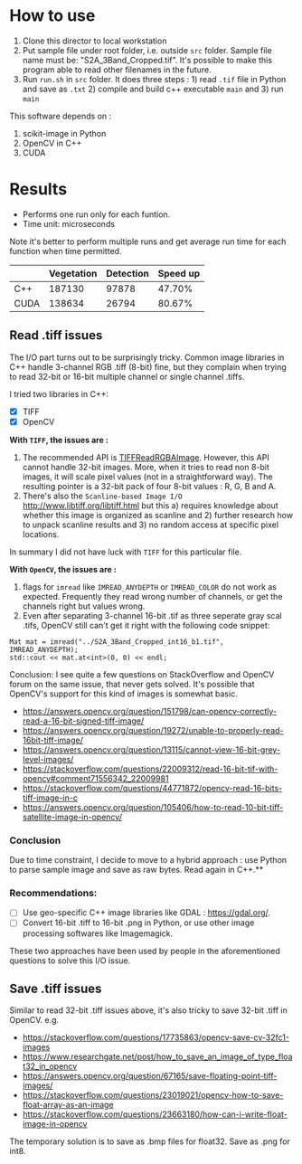 # How to use
1. Clone this director to local workstation
2. Put sample file under root folder, i.e. outside `src` folder. Sample file name must be: "S2A_3Band_Cropped.tif". It's possible to make this program able to read other filenames in the future.
3. Run `run.sh` in `src` folder. It does three steps : 1) read `.tif` file in Python and save as `.txt` 2) compile and build c++ executable `main` and 3) run `main`

This software depends on :
1) scikit-image in Python
2) OpenCV in C++
3) CUDA

# Results

- Performs one run only for each funtion. 
- Time unit: microseconds

Note it's better to perform multiple runs and get average run time for each function when time permitted.

|      | Vegetation | Detection | Speed up |
| ---- | ---------- | --------- | -------- |
| C++  | 187130     | 97878     | 47.70%   |
| CUDA | 138634     | 26794     | 80.67%   |


## Read .tiff issues

The I/O part turns out to be surprisingly tricky. Common image libraries in C++ handle 3-channel RGB .tiff (8-bit) fine, but they complain when trying to read 32-bit or 16-bit multiple channel or single channel .tiffs. 

I tried two libraries in C++:
- [X] TIFF
- [X] OpenCV

**With `TIFF`, the issues are :**

1. The recommended API is [TIFFReadRGBAImage](http://www.libtiff.org/man/TIFFReadRGBAImage.3t.html). However, this API cannot handle 32-bit images. More, when it tries to read non 8-bit images, it will scale pixel values (not in a straightforward way). The resulting pointer is a 32-bit pack of four 8-bit values : R, G, B and A.
2. There's also the `Scanline-based Image I/O` http://www.libtiff.org/libtiff.html but this a) requires knowledge about whether this image is organized as scanline and 2) further research how to unpack scanline results and 3) no random access at specific pixel locations.

In summary I did not have luck with `TIFF` for this particular file.

**With `OpenCV`, the issues are :**

1. flags for `imread` like `IMREAD_ANYDEPTH` or `IMREAD_COLOR` do not work as expected. Frequently they read wrong number of channels, or get the channels right but values wrong. 
2. Even after separating 3-channel 16-bit .tif as three seperate gray scal .tifs, OpenCV still can't get it right with the following code snippet:

```   
Mat mat = imread("../S2A_3Band_Cropped_int16_b1.tif", IMREAD_ANYDEPTH);  
std::cout << mat.at<int>(0, 0) << endl;
```
Conclusion: I see quite a few questions on StackOverflow and OpenCV forum on the same issue, that never gets solved. It's possible that OpenCV's support for this kind of images is somewhat basic. 

- https://answers.opencv.org/question/151798/can-opencv-correctly-read-a-16-bit-signed-tiff-image/
- https://answers.opencv.org/question/19272/unable-to-properly-read-16bit-tiff-image/
- https://answers.opencv.org/question/13115/cannot-view-16-bit-grey-level-images/
- https://stackoverflow.com/questions/22009312/read-16-bit-tif-with-opencv#comment71556342_22009981
- https://stackoverflow.com/questions/44771872/opencv-read-16-bits-tiff-image-in-c
- https://answers.opencv.org/question/105406/how-to-read-10-bit-tiff-satellite-image-in-opencv/

### Conclusion 

Due to time constraint, I decide to move to a hybrid approach : use Python to parse sample image and save as raw bytes. Read again in C++.**


### Recommendations: 

- [ ] Use geo-specific C++ image libraries like GDAL : https://gdal.org/. 
- [ ] Convert 16-bit .tiff to 16-bit .png in Python, or use other image processing softwares like Imagemagick. 

These two approaches have been used by people in the aforementioned questions to solve this I/O issue.

## Save .tiff issues
Similar to read 32-bit .tiff issues above, it's also tricky to save 32-bit .tiff in OpenCV. e.g. 

- https://stackoverflow.com/questions/17735863/opencv-save-cv-32fc1-images
- https://www.researchgate.net/post/how_to_save_an_image_of_type_float32_in_opencv
- https://answers.opencv.org/question/67165/save-floating-point-tiff-images/
- https://stackoverflow.com/questions/23019021/opencv-how-to-save-float-array-as-an-image
- https://stackoverflow.com/questions/23663180/how-can-i-write-float-image-in-opencv

The temporary solution is to save as .bmp files for float32. Save as .png for int8.


